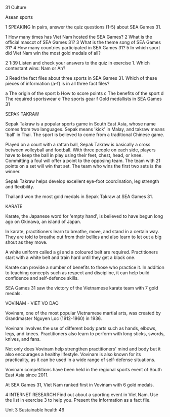 31 Culture

Asean sports

1 SPEAKING In pairs, answer the quiz questions (1-5) about SEA Games 31.

1 How many times has Viet Nam hosted the SEA Games?
2 What is the official mascot of SEA Games 31?
3 What is the theme song of SEA Games 31?
4 How many countries participated in SEA Games 31?
5 In which sport did Viet Nam win the most gold medals of all?

2 1:39 Listen and check your answers to the quiz in exercise 1. Which contestant wins: Nam or An?

3 Read the fact files about three sports in SEA Games 31. Which of these pieces of information (a-f) is in all three fact files?

a The origin of the sport
b How to score points
c The benefits of the sport
d The required sportswear
e The sports gear
f Gold medallists in SEA Games 31

SEPAK TAKRAW

Sepak Takraw is a popular sports game in South East Asia, whose name comes from two languages. Sepak means 'kick' in Malay, and takraw means 'ball' in Thai. The sport is believed to come from a traditional Chinese game.

Played on a court with a rattan ball, Sepak Takraw is basically a cross between volleyball and football. With three people on each side, players have to keep the ball in play using their feet, chest, head, or knee. Committing a foul will offer a point to the opposing team. The team with 21 points on a set will win that set. The team who wins the first two sets is the winner.

Sepak Takraw helps develop excellent eye-foot coordination, leg strength and flexibility.

Thailand won the most gold medals in Sepak Takraw at SEA Games 31.

KARATE

Karate, the Japanese word for 'empty hand', is believed to have begun long ago on Okinawa, an island of Japan.

In karate, practitioners learn to breathe, move, and stand in a certain way. They are told to breathe out from their bellies and also learn to let out a big shout as they move.

A white uniform called a gi and a coloured belt are required. Practitioners start with a white belt and train hard until they get a black one.

Karate can provide a number of benefits to those who practice it. In addition to teaching concepts such as respect and discipline, it can help build confidence and self-defence skills.

SEA Games 31 saw the victory of the Vietnamese karate team with 7 gold medals.

VOVINAM - VIET VO DAO

Vovinam, one of the most popular Vietnamese martial arts, was created by Grandmaster Nguyen Loc (1912-1960) in 1936.

Vovinam involves the use of different body parts such as hands, elbows, legs, and knees. Practitioners also learn to perform with long sticks, swords, knives, and fans.

Not only does Vovinam help strengthen practitioners' mind and body but it also encourages a healthy lifestyle. Vovinam is also known for its practicality, as it can be used in a wide range of self-defense situations.

Vovinam competitions have been held in the regional sports event of South East Asia since 2011.

At SEA Games 31, Viet Nam ranked first in Vovinam with 6 gold medals.

4 INTERNET RESEARCH Find out about a sporting event in Viet Nam. Use the list in exercise 3 to help you. Present the information as a fact file.

Unit 3 Sustainable health 46